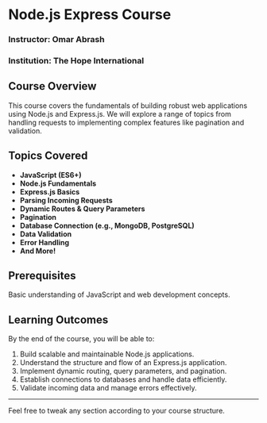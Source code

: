 # Node.js Express Course

### Instructor: Omar Abrash  
### Institution: The Hope International  

## Course Overview  
This course covers the fundamentals of building robust web applications using Node.js and Express.js. We will explore a range of topics from handling requests to implementing complex features like pagination and validation.

## Topics Covered
- **JavaScript (ES6+)**
- **Node.js Fundamentals**
- **Express.js Basics**
- **Parsing Incoming Requests**
- **Dynamic Routes & Query Parameters**
- **Pagination**
- **Database Connection (e.g., MongoDB, PostgreSQL)**
- **Data Validation**
- **Error Handling**
- **And More!**

## Prerequisites
Basic understanding of JavaScript and web development concepts.

## Learning Outcomes
By the end of the course, you will be able to:
1. Build scalable and maintainable Node.js applications.
2. Understand the structure and flow of an Express.js application.
3. Implement dynamic routing, query parameters, and pagination.
4. Establish connections to databases and handle data efficiently.
5. Validate incoming data and manage errors effectively.

---

Feel free to tweak any section according to your course structure.
